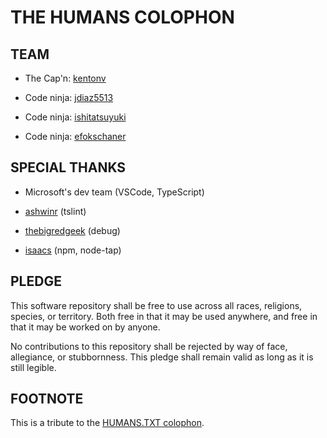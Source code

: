# THE HUMANS COLOPHON

## TEAM

- The Cap'n: [kentonv](https://github.com/kentonv)

- Code ninja: [jdiaz5513](https://github.com/jdiaz5513)

- Code ninja: [ishitatsuyuki](https://github.com/ishitatsuyuki)

- Code ninja: [efokschaner](https://github.com/efokschaner)

## SPECIAL THANKS

- Microsoft's dev team (VSCode, TypeScript)

- [ashwinr](https://github.com/ashwinr) (tslint)

- [thebigredgeek](https://github.com/thebigredgeek) (debug)

- [isaacs](https://github.com/isaacs) (npm, node-tap)

## PLEDGE

  This software repository shall be free to use across all races, religions,
species, or territory. Both free in that it may be used anywhere, and free in
that it may be worked on by anyone.

  No contributions to this repository shall be rejected by way of face,
allegiance, or stubbornness. This pledge shall remain valid as long as it is
still legible.

## FOOTNOTE

This is a tribute to the [HUMANS.TXT colophon](http://humanstxt.org/).
